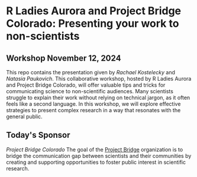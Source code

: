 # R Ladies Aurora and Project Bridge Colorado: Presenting your work to non-scientists
## Workshop November 12, 2024
This repo contains the presentation given by *Rachael Kostelecky* and *Natasia Paukovich*. This collaborative workshop, hosted by R Ladies Aurora and Project Bridge Colorado, will offer valuable tips and tricks for communicating science to non-scientific audiences. Many scientists struggle to explain their work without relying on technical jargon, as it often feels like a second language. In this workshop, we will explore effective strategies to present complex research in a way that resonates with the general public.

## Today's Sponsor
*Project Bridge Colorado*
The goal of the [Project Bridge](https://www.cuanschutz.edu/services/project-bridge) organization is to bridge the communication gap between scientists and their communities by creating and supporting opportunities to foster public interest in scientific research. 
